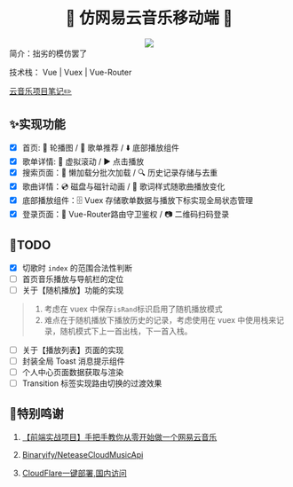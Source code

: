 <div align='center'>
<h1 align='center'>🎵 仿网易云音乐移动端 🍧</h1>
<img src='https://img.shields.io/github/license/zbwer/NeteaseCloudMusic
'>
</div>
简介：拙劣的模仿罢了

技术栈： Vue | Vuex | Vue-Router

[云音乐项目笔记✏️](https://uestc.feishu.cn/docx/VMMcdQVyKovuX0xCgsocu0l5nlh)

## ✨实现功能

- [x] 首页: :carousel_horse: 轮播图 / :musical_score: 歌单推荐 / :arrow_down: 底部播放组件
- [x] 歌单详情: :scroll: 虚拟滚动 / :arrow_forward: 点击播放
- [x] 搜索页面：:rocket: 懒加载分批次加载 / :mag: 历史记录存储与去重
- [x] 歌曲详情：:cd: 磁盘与磁针动画 / :musical_note: 歌词样式随歌曲播放变化
- [x] 底部播放组件：:file_cabinet: Vuex 存储歌单数据与播放下标实现全局状态管理
- [x] 登录页面：:key: Vue-Router路由守卫鉴权 / :camera: 二维码扫码登录

## 📝TODO 

- [x] 切歌时 `index` 的范围合法性判断
- [ ] 首页音乐播放与导航栏的定位
- [ ] 关于【随机播放】功能的实现

> 1. 考虑在 vuex 中保存`isRand`标识启用了随机播放模式
> 2. 难点在于随机播放下播放历史的记录，考虑使用在 vuex 中使用栈来记录，随机模式下上一首出栈，下一首入栈。

- [ ] 关于【播放列表】页面的实现
- [ ] 封装全局 Toast 消息提示组件 
- [ ] 个人中心页面数据获取与渲染
- [ ] Transition 标签实现路由切换的过渡效果

## 🥰特别鸣谢

1. [【前端实战项目】手把手教你从零开始做一个网易云音乐](https://www.bilibili.com/video/BV1c44y1g7ac/?spm_id_from=333.337.search-card.all.click&vd_source=078d08e0de4b58aacb1aef1949540066)

2. [Binaryify/NeteaseCloudMusicApi](https://github.com/Binaryify/NeteaseCloudMusicApi)

3. [CloudFlare一键部署,国内访问](https://www.cloudflare.com/zh-cn/)
